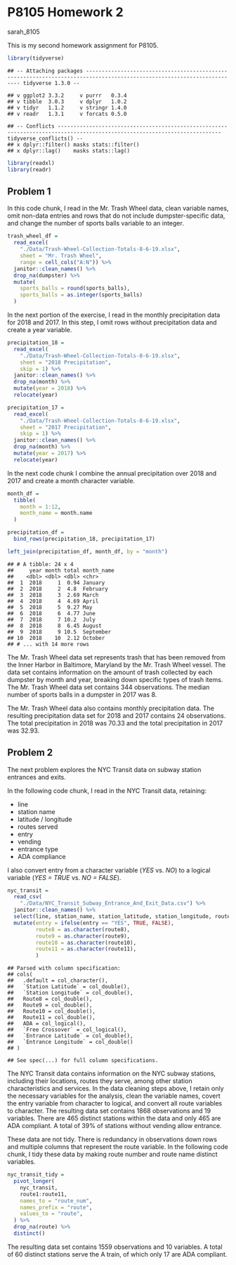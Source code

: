 P8105 Homework 2
================
sarah\_8105

This is my second homework assignment for P8105.

``` r
library(tidyverse)
```

    ## -- Attaching packages ----------------------------------------------------------------------------------------------------------------------- tidyverse 1.3.0 --

    ## v ggplot2 3.3.2     v purrr   0.3.4
    ## v tibble  3.0.3     v dplyr   1.0.2
    ## v tidyr   1.1.2     v stringr 1.4.0
    ## v readr   1.3.1     v forcats 0.5.0

    ## -- Conflicts -------------------------------------------------------------------------------------------------------------------------- tidyverse_conflicts() --
    ## x dplyr::filter() masks stats::filter()
    ## x dplyr::lag()    masks stats::lag()

``` r
library(readxl)
library(readr)
```

## Problem 1

In this code chunk, I read in the Mr. Trash Wheel data, clean variable
names, omit non-data entries and rows that do not include
dumpster-specific data, and change the number of sports balls variable
to an integer.

``` r
trash_wheel_df = 
  read_excel(
    "./Data/Trash-Wheel-Collection-Totals-8-6-19.xlsx", 
    sheet = "Mr. Trash Wheel",
    range = cell_cols("A:N")) %>%
  janitor::clean_names() %>%
  drop_na(dumpster) %>%
  mutate(
    sports_balls = round(sports_balls),
    sports_balls = as.integer(sports_balls)
  )
```

In the next portion of the exercise, I read in the monthly precipitation
data for 2018 and 2017. In this step, I omit rows without precipitation
data and create a year variable.

``` r
precipitation_18 = 
  read_excel(
    "./Data/Trash-Wheel-Collection-Totals-8-6-19.xlsx", 
    sheet = "2018 Precipitation",
    skip = 1) %>%
  janitor::clean_names() %>%
  drop_na(month) %>%
  mutate(year = 2018) %>%
  relocate(year)

precipitation_17 = 
  read_excel(
    "./Data/Trash-Wheel-Collection-Totals-8-6-19.xlsx", 
    sheet = "2017 Precipitation",
    skip = 1) %>%
  janitor::clean_names() %>%
  drop_na(month) %>%
  mutate(year = 2017) %>%
  relocate(year)
```

In the next code chunk I combine the annual precipitation over 2018 and
2017 and create a month character variable.

``` r
month_df =
  tibble(
    month = 1:12,
    month_name = month.name
  )

precipitation_df =
  bind_rows(precipitation_18, precipitation_17)

left_join(precipitation_df, month_df, by = "month")
```

    ## # A tibble: 24 x 4
    ##     year month total month_name
    ##    <dbl> <dbl> <dbl> <chr>     
    ##  1  2018     1  0.94 January   
    ##  2  2018     2  4.8  February  
    ##  3  2018     3  2.69 March     
    ##  4  2018     4  4.69 April     
    ##  5  2018     5  9.27 May       
    ##  6  2018     6  4.77 June      
    ##  7  2018     7 10.2  July      
    ##  8  2018     8  6.45 August    
    ##  9  2018     9 10.5  September 
    ## 10  2018    10  2.12 October   
    ## # ... with 14 more rows

The Mr. Trash Wheel data set represents trash that has been removed from
the Inner Harbor in Baltimore, Maryland by the Mr. Trash Wheel vessel.
The data set contains information on the amount of trash collected by
each dumpster by month and year, breaking down specific types of trash
items. The Mr. Trash Wheel data set contains 344 observations. The
median number of sports balls in a dumpster in 2017 was 8.

The Mr. Trash Wheel data also contains monthly precipitation data. The
resulting precipitation data set for 2018 and 2017 contains 24
observations. The total precipitation in 2018 was 70.33 and the total
precipitation in 2017 was 32.93.

## Problem 2

The next problem explores the NYC Transit data on subway station
entrances and exits.

In the following code chunk, I read in the NYC Transit data, retaining:

  - line
  - station name
  - latitude / longitude
  - routes served
  - entry
  - vending
  - entrance type
  - ADA compliance

I also convert entry from a character variable (*YES* vs. *NO*) to a
logical variable (*YES = TRUE* vs. *NO = FALSE*).

``` r
nyc_transit = 
  read_csv(
    "./Data/NYC_Transit_Subway_Entrance_And_Exit_Data.csv") %>%
  janitor::clean_names() %>%
  select(line, station_name, station_latitude, station_longitude, route1:route11, entry, vending, entrance_type, ada) %>%
  mutate(entry = ifelse(entry == "YES", TRUE, FALSE),
         route8 = as.character(route8),
         route9 = as.character(route9),
         route10 = as.character(route10),
         route11 = as.character(route11),
         )
```

    ## Parsed with column specification:
    ## cols(
    ##   .default = col_character(),
    ##   `Station Latitude` = col_double(),
    ##   `Station Longitude` = col_double(),
    ##   Route8 = col_double(),
    ##   Route9 = col_double(),
    ##   Route10 = col_double(),
    ##   Route11 = col_double(),
    ##   ADA = col_logical(),
    ##   `Free Crossover` = col_logical(),
    ##   `Entrance Latitude` = col_double(),
    ##   `Entrance Longitude` = col_double()
    ## )

    ## See spec(...) for full column specifications.

The NYC Transit data contains information on the NYC subway stations,
including their locations, routes they serve, among other station
characteristics and services. In the data cleaning steps above, I retain
only the necessary variables for the analysis, clean the variable names,
covert the entry variable from character to logical, and convert all
route variables to character. The resulting data set contains 1868
observations and 19 variables. There are 465 distinct stations within
the data and only 465 are ADA compliant. A total of 39% of stations
without vending allow entrance.

These data are not tidy. There is redundancy in observations down rows
and multiple columns that represent the route variable. In the following
code chunk, I tidy these data by making route number and route name
distinct variables.

``` r
nyc_transit_tidy = 
  pivot_longer(
    nyc_transit,
    route1:route11,
    names_to = "route_num",
    names_prefix = "route",
    values_to = "route",
  ) %>%
  drop_na(route) %>%
  distinct()
```

The resulting data set contains 1559 observations and 10 variables. A
total of 60 distinct stations serve the A train, of which only 17 are
ADA compliant.
